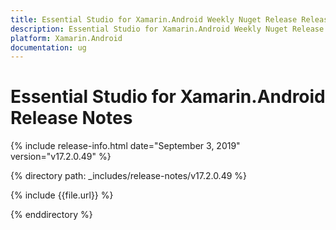 ```yaml
---
title: Essential Studio for Xamarin.Android Weekly Nuget Release Release Notes  
description: Essential Studio for Xamarin.Android Weekly Nuget Release Release Notes  
platform: Xamarin.Android
documentation: ug
---
```


# Essential Studio for Xamarin.Android  Release Notes  

{% include release-info.html date="September 3, 2019"  version="v17.2.0.49" %} 


{% directory path: _includes/release-notes/v17.2.0.49 %}

{% include {{file.url}} %}

{% enddirectory %}